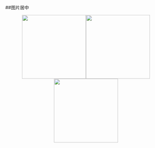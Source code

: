 

##图片居中



<center class="half">
<img src="/Users/15b883/Pictures/表情/IMG_5081.jpg" width="200"/><img src="/Users/15b883/Pictures/表情/IMG_5081.jpg" width="200"/>
</center>



<center class="half">
<img src="/Users/15b883/Pictures/表情/IMG_5081.jpg" width="200"/>
</center>